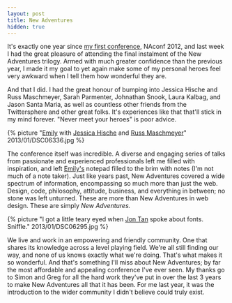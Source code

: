 ```yaml
---
layout: post
title: New Adventures
hidden: true
---
```


It's exactly one year since [my first conference](http://daneden.me/2012/01/naconf-2012/), NAconf 2012, and last week I had the great pleasure of attending the final instalment of the New Adventures trilogy. Armed with much greater confidence than the previous year, I made it my goal to yet again make some of my personal heroes feel very awkward when I tell them how wonderful they are.

And that I did. I had the great honour of bumping into Jessica Hische and Russ Maschmeyer, Sarah Parmenter, Johnathan Snook, Laura Kalbag, and Jason Santa Maria, as well as countless other friends from the Twittersphere and other great folks. It's experiences like that that'll stick in my mind forever. "Never meet your heroes" is poor advice.

{% picture "[Emily](http://twitter.com/iamemliy) with [Jessica Hische](http://jessicahische.is) and [Russ Maschmeyer](http://strangenative.com)" 2013/01/DSC06336.jpg %}

The conference itself was incredible. A diverse and engaging series of talks from passionate and experienced professionals left me filled with inspiration, and left [Emily's](http://twitter.com/iamemliy) notepad filled to the brim with notes (I'm not much of a note taker). Just like years past, New Adventures covered a wide spectrum of information, encompassing so much more than just the web. Design, code, philosophy, attitude, business, and everything in between; no stone was left unturned. These are more than New Adventures in web design. These are simply _New Adventures._

{% picture "I got a little teary eyed when [Jon Tan](http://jontangerine.com) spoke about fonts. Sniffle." 2013/01/DSC06295.jpg %}

We live and work in an empowering and friendly community. One that shares its knowledge across a level playing field. We're all still finding our way, and none of us knows exactly what we're doing. That's what makes it so wonderful. And that's something I'll miss about New Adventures; by far the most affordable and appealing conference I've ever seen. My thanks go to Simon and Greg for all the hard work they've put in over the last 3 years to make New Adventures all that it has been. For me last year, it was the introduction to the wider community I didn't believe could truly exist.
